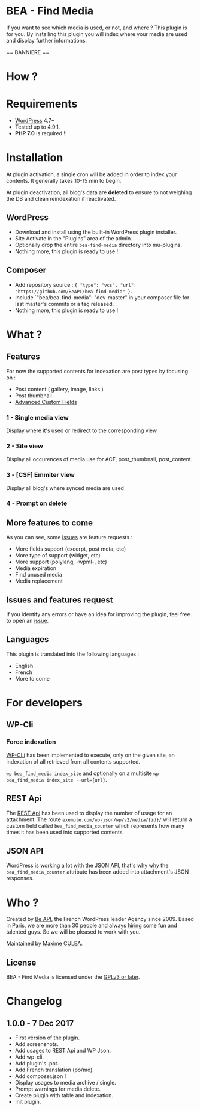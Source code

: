 # BEA - Find Media

If you want to see which media is used, or not, and where ? This plugin is for you.
By installing this plugin you will index where your media are used and display further informations.

== BANNIERE ==

# How ?

# Requirements

- [WordPress](https://wordpress.org/) 4.7+
- Tested up to 4.9.1.
- **PHP 7.0** is required !!

# Installation

At plugin activation, a single cron will be added in order to index your contents. It generally takes 10-15 min to begin.

At plugin deactivation, all blog's data are **deleted** to ensure to not weighing the DB and clean reindexation if reactivated.

## WordPress

- Download and install using the built-in WordPress plugin installer.
- Site Activate in the "Plugins" area of the admin.
- Optionally drop the entire `bea-find-media` directory into mu-plugins.
- Nothing more, this plugin is ready to use !

## Composer

- Add repository source : `{ "type": "vcs", "url": "https://github.com/BeAPI/bea-find-media" }`.
- Include `"bea/bea-find-media": "dev-master" in your composer file for last master's commits or a tag released.
- Nothing more, this plugin is ready to use !

# What ?

## Features 

For now the supported contents for indexation are post types by focusing on :

- Post content ( gallery, image, links )
- Post thumbnail
- [Advanced Custom Fields](https://fr.wordpress.org/plugins/advanced-custom-fields/)

### 1 - Single media view

Display where it's used or redirect to the corresponding view

### 2 - Site view

Display all occurences of media use for ACF, post_thumbnail, post_content.

### 3 - [CSF] Emmiter view

Display all blog's where synced media are used

### 4 - Prompt on delete

## More features to come

As you can see, some [issues](https://github.com/BeAPI/bea-find-media/issues?q=is%3Aissue+is%3Aopen+label%3Aquestion) are feature requests :
- More fields support (excerpt, post meta, etc)
- More type of support (widget, etc)
- More support (polylang, -wpml-, etc)
- Media expiration
- Find unused media
- Media replacement

## Issues and features request

If you identify any errors or have an idea for improving the plugin, feel free to open an [issue](https://github.com/BeAPI/bea-find-media/issues/new).

## Languages

This plugin is translated into the following languages :
- English
- French
- More to come

# For developers

## WP-Cli

### Force indexation

[WP-CLi](http://wp-cli.org) has been implemented to execute, only on the given site, an indexation of all retrieved from all contents supported.

`wp bea_find_media index_site` and optionally on a multisite `wp bea_find_media index_site --url={url}`.

## REST Api

The [REST Api](https://developer.wordpress.org/rest-api/) has been used to display the number of usage for an attachment. The route `exemple.com/wp-json/wp/v2/media/{id}/` will return a custom field called `bea_find_media_counter` which represents how many times it has been used into supported contents.

## JSON API

WordPress is working a lot with the JSON API, that's why why the `bea_find_media_counter` attribute has been added into attachment's JSON responses.

# Who ?

Created by [Be API](https://beapi.fr/), the French WordPress leader Agency since 2009. Based in Paris, we are more than 30 people and always [hiring](https://beapi.workable.com/) some fun and talented guys. So we will be pleased to work with you.

Maintained by [Maxime CULEA](https://maximeculea.fr).

## License

BEA - Find Media is licensed under the [GPLv3 or later](https://github.com/BeAPI/bea-find-media/blob/master/LICENSE.md).

# Changelog ##

## 1.0.0 - 7 Dec 2017
* First version of the plugin.
* Add screenshots.
* Add usages to REST Api and WP Json.
* Add wp-cli.
* Add plugin's .pot.
* Add French translation (po/mo).
* Add composer.json !
* Display usages to media archive / single.
* Prompt warnings for media delete.
* Create plugin with table and indexation.
* Init plugin.
